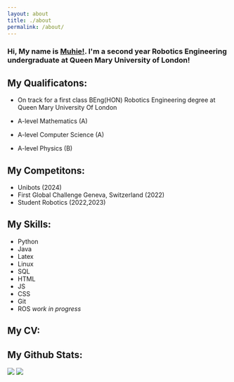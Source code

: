```yaml
---
layout: about
title: ./about
permalink: /about/
---
```


### Hi, My name is [Muhie!](https://muhie.xyz). I'm a second year Robotics Engineering undergraduate at Queen Mary University of London!
## **My Qualificatons:**
- On track for a first class BEng(HON) Robotics Engineering degree at Queen Mary University Of London

- A-level Mathematics (A)
- A-level Computer Science (A)
- A-level Physics (B)

## **My Competitons:**
- Unibots (2024)
- First Global Challenge Geneva, Switzerland (2022)
- Student Robotics (2022,2023)

## **My Skills:**
- Python
- Java
- Latex
- Linux
- SQL
- HTML 
- JS
- CSS
- Git
- ROS *work in progress*

## **My CV:**




## **My Github Stats:**
 
 
<img src="https://github-readme-stats.vercel.app/api?username=Muhie&show_icons=true&hide_border=false&theme=jolly&count_private=true&include_all_commits=true">
<img src="https://github-readme-stats.vercel.app/api/top-langs/?username=Muhie&show_icons=true&hide_border=false&theme=jolly&count_private=true&include_all_commits=true&layout=compact">


